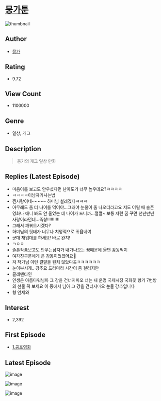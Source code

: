 # [뭉가툰](https://comic.naver.com/bestChallenge/list?titleId=752750)
![thumbnail](https://image-comic.pstatic.net/user_contents_data/challenge_comic/2023/03/06/325763/upload_7365748456799156024_480x623.jpeg)

## Author
- [뭉가](https://comic.naver.com/artistTitle?id=325763)

## Rating
- 9.72

## View Count
- 1100000

## Genre
- 일상, 개그

## Description
> 뭉가의 개그 일상 만화

## Replies (Latest Episode)
- 마음이를 보고도 안우셨다면 난이도가 너무 높우데요?ㅋㅋㅋㅋ
- ㅋㅋㅋㅋ이남자가사는법
- 찐사랑이네~~~~~ 하미님 설레겠다ㅋㅋㅋ
- 아무래도 좀 더 나이를 먹어야...그래야 눈물이 좀 나오더라고요 저도 어릴 때 슬픈 영화나 애니 봐도 안 울었는 데 나이가 드니까...껄껄~ 보통 저런 꿈 꾸면 천년만년 사랑이라던데...죽창!!!!!!!!!!
- 그래서 깨볶으시겠다?
- 하미님의 뒷태가 너무나 치명적으로 귀욥네여
- 군대 재입대를 하세요! 바로 완치!
- ㄱㅇㅇ
- 슬픈작품보고도 안우는남자가 내가나오는 꿈때문에 울면 감동먹지
- 여자친구분에게 큰 감동이었겠어요🤭
- 저 작가님 이런 결말을 원치 않았다곸ㅋㅋㅋㅋㅋㅋ
- 눈이부시게.. 강추요 드라마라 시간이 좀 걸리지만
- 클레멘타인
- 인생은 아름다워님아 그 강을 건너지마오 너는 내 운명 국제시장 국화꽃 향기 7번방의 선물 꼭 보세요 이 중에서 님아 그 강을 건너지마오 눈물 강추입니다
- 형 언제와

## Interest
- 2,392

## First Episode
- [1.공포영화](https://comic.naver.com/bestChallenge/detail?titleId=752750&no=1)

## Latest Episode
![image](https://image-comic.pstatic.net/user_contents_data/challenge_comic/2023/03/19/325763/upload_3977578109400987191.jpeg)

![image](https://image-comic.pstatic.net/user_contents_data/challenge_comic/2023/03/19/325763/upload_7090129501398643813.jpeg)

![image](https://image-comic.pstatic.net/user_contents_data/challenge_comic/2023/03/19/325763/upload_7291943743965507638.jpeg)
